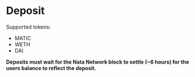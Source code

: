 # Deposit

Supported tokens:

* MATIC
* WETH
* DAI



**Deposits must wait for the Nata Network block to settle (\~6 hours) for the users balance to reflect the deposit.**

